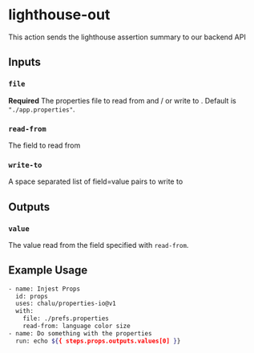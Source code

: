 # lighthouse-out
This action sends the lighthouse assertion summary to our backend API

## Inputs

### `file`

**Required** The properties file to read from and / or write to . Default is `"./app.properties"`.

### `read-from`

The field to read from

### `write-to`

A space separated list of field=value pairs to write to

## Outputs

### `value`
The value read from the field specified with `read-from`.

## Example Usage

```bash
- name: Injest Props
  id: props
  uses: chalu/properties-io@v1
  with:
    file: ./prefs.properties
    read-from: language color size
- name: Do something with the properties
  run: echo ${{ steps.props.outputs.values[0] }}
```

